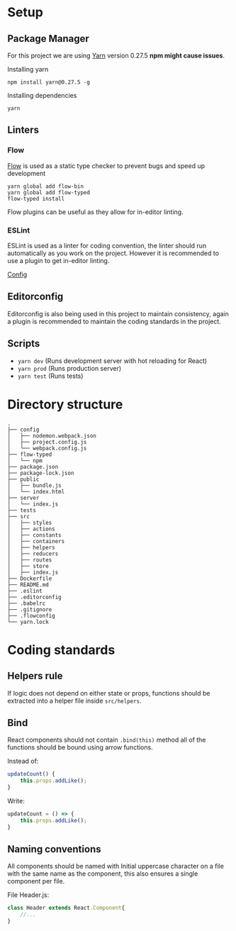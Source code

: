 # Setup

## Package Manager

For this project we are using [Yarn](https://yarnpkg.com/en/) version 0.27.5 **npm might cause issues**.

Installing yarn
```
npm install yarn@0.27.5 -g
```

Installing dependencies
```
yarn 
```

## Linters

### Flow

[Flow](https://flow.org/) is used as a static type checker to prevent bugs and speed up development

```
yarn global add flow-bin
yarn global add flow-typed
flow-typed install
```

Flow plugins can be useful as they allow for in-editor linting.

### ESLint

ESLint is used as a linter for coding convention, the linter should run automatically as you work on the project. However it is recommended to use a plugin to get in-editor linting.

[Config](https://github.com/airbnb/javascript)



## Editorconfig

Editorconfig is also being used in this project to maintain consistency, again a plugin is recommended to maintain the coding standards in the project.


## Scripts

- `yarn dev`  (Runs development server with hot reloading for React)
- `yarn prod` (Runs production server)
- `yarn test` (Runs tests)

# Directory structure

```
.
├── config
│   ├── nodemon.webpack.json
│   ├── project.config.js
│   └── webpack.config.js
├── flow-typed
│   └── npm
├── package.json
├── package-lock.json
├── public
│   ├── bundle.js
│   └── index.html
├── server
│   └── index.js
├── tests
├── src
│   ├── styles
│   ├── actions
│   ├── constants
│   ├── containers
│   ├── helpers
│   ├── reducers
│   ├── routes
│   ├── store
│   ├── index.js
├── Dockerfile
├── README.md
├── .eslint
├── .editorconfig
├── .babelrc
├── .gitignore
├── .flowconfig
└── yarn.lock
```

# Coding standards

## Helpers rule
If logic does not depend on either state or props, functions should be extracted into a helper file inside `src/helpers`.

## Bind
React components should not contain `.bind(this)` method all of the functions should be bound using arrow functions. 

Instead of: 

```javascript
updateCount() {
    this.props.addLike();
}
```

Write:

```javascript
updateCount = () => {
    this.props.addLike();
}
```

## Naming conventions
All components should be named with Initial uppercase character on a file with the same name as the component, this also ensures a single component per file.

File Header.js:

```javascript
class Header extends React.Component{
    //...
}
```
